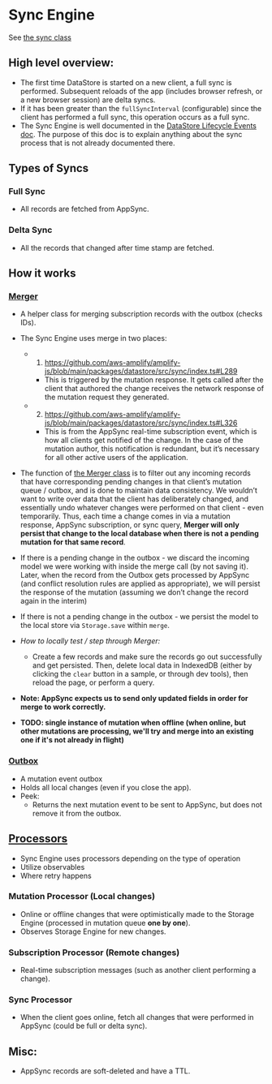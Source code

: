 # Sync Engine

See [the sync class](packages/datastore/src/sync/index.ts)

## High level overview:
- The first time DataStore is started on a new client, a full sync is performed. Subsequent reloads of the app (includes browser refresh, or a new browser session) are delta syncs.
- If it has been greater than the `fullSyncInterval` (configurable) since the client has performed a full sync, this operation occurs as a full sync.
- The Sync Engine is well documented in the [DataStore Lifecycle Events doc](./datastore-lifecycle-events.md). The purpose of this doc is to explain anything about the sync process that is not already documented there.


## Types of Syncs
### Full Sync
- All records are fetched from AppSync.

### Delta Sync
- All the records that changed after time stamp are fetched.

## How it works

### [Merger](../src/sync/merger.ts)
- A helper class for merging subscription records with the outbox (checks IDs).
- The Sync Engine uses merge in two places:
	- 1. https://github.com/aws-amplify/amplify-js/blob/main/packages/datastore/src/sync/index.ts#L289
		- This is triggered by the mutation response. It gets called after the client that authored the change receives the network response of the mutation request they generated.
	- 2. https://github.com/aws-amplify/amplify-js/blob/main/packages/datastore/src/sync/index.ts#L326
		- This is from the AppSync real-time subscription event, which is how all clients get notified of the change. In the case of the mutation author, this notification is redundant, but it’s necessary for all other active users of the application.

- The function of [the Merger class](../src/sync/merger.ts) is to filter out any incoming records that have corresponding pending changes in that client’s mutation queue / outbox, and is done to maintain data consistency. We wouldn’t want to write over data that the client has deliberately changed, and essentially undo whatever changes were performed on that client - even temporarily. Thus, each time a change comes in via a mutation response, AppSync subscription, or sync query, **Merger will only persist that change to the local database when there is not a pending mutation for that same record**.
- If there is a pending change in the outbox - we discard the incoming model we were working with inside the merge call (by not saving it). Later, when the record from the Outbox gets processed by AppSync (and conflict resolution rules are applied as appropriate), we will persist the response of the mutation (assuming we don’t change the record again in the interim)
- If there is not a pending change in the outbox - we persist the model to the local store via `Storage.save` within `merge`.
- *How to locally test / step through Merger:* 
	- Create a few records and make sure the records go out successfully and get persisted. Then, delete local data in IndexedDB (either by clicking the `clear` button in a sample, or through dev tools), then reload the page, or perform a query.
- **Note: AppSync expects us to send only updated fields in order for merge to work correctly.**
- **TODO: single instance of mutation when offline (when online, but other mutations are processing, we'll try and merge into an existing one if it's not already in flight)**

### [Outbox]((../src/sync/outbox.ts))
- A mutation event outbox
- Holds all local changes (even if you close the app). 
- Peek:
	- Returns the next mutation event to be sent to AppSync, but does not remove it from the outbox.

## [Processors](../src/sync/processors)
- Sync Engine uses processors depending on the type of operation
- Utilize observables
- Where retry happens

### Mutation Processor (Local changes)
- Online or offline changes that were optimistically made to the Storage Engine (processed in mutation queue **one by one**).
- Observes Storage Engine for new changes.

### Subscription Processor (Remote changes)
- Real-time subscription messages (such as another client performing a change).

### Sync Processor
- When the client goes online, fetch all changes that were performed in AppSync (could be full or delta sync).

## Misc:
- AppSync records are soft-deleted and have a TTL. 